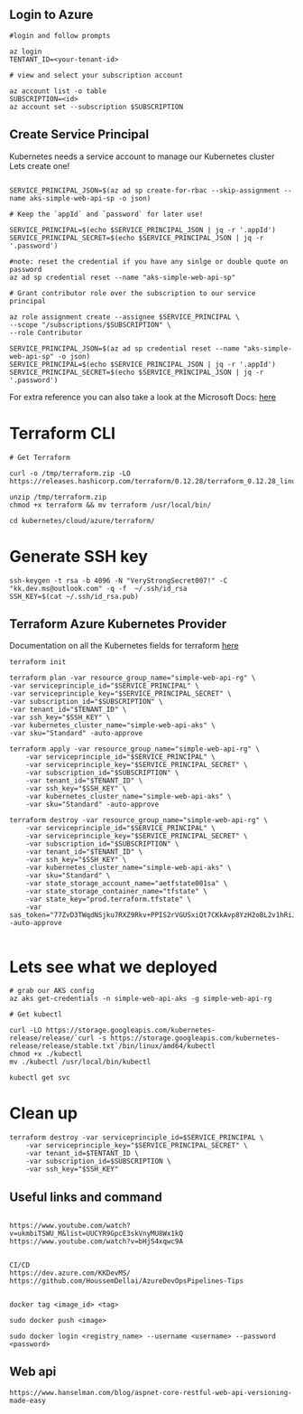 ## Login to Azure

```
#login and follow prompts

az login 
TENTANT_ID=<your-tenant-id>    

# view and select your subscription account

az account list -o table
SUBSCRIPTION=<id>
az account set --subscription $SUBSCRIPTION

```

## Create Service Principal

Kubernetes needs a service account to manage our Kubernetes cluster </br>
Lets create one! </br>

```

SERVICE_PRINCIPAL_JSON=$(az ad sp create-for-rbac --skip-assignment --name aks-simple-web-api-sp -o json)

# Keep the `appId` and `password` for later use!

SERVICE_PRINCIPAL=$(echo $SERVICE_PRINCIPAL_JSON | jq -r '.appId')
SERVICE_PRINCIPAL_SECRET=$(echo $SERVICE_PRINCIPAL_JSON | jq -r '.password')

#note: reset the credential if you have any sinlge or double quote on password
az ad sp credential reset --name "aks-simple-web-api-sp"

# Grant contributor role over the subscription to our service principal

az role assignment create --assignee $SERVICE_PRINCIPAL \
--scope "/subscriptions/$SUBSCRIPTION" \
--role Contributor

SERVICE_PRINCIPAL_JSON=$(az ad sp credential reset --name "aks-simple-web-api-sp" -o json)
SERVICE_PRINCIPAL=$(echo $SERVICE_PRINCIPAL_JSON | jq -r '.appId')
SERVICE_PRINCIPAL_SECRET=$(echo $SERVICE_PRINCIPAL_JSON | jq -r '.password')

```
For extra reference you can also take a look at the Microsoft Docs: [here](https://github.com/MicrosoftDocs/azure-docs/blob/master/articles/aks/kubernetes-service-principal.md) </br>


# Terraform CLI
```
# Get Terraform

curl -o /tmp/terraform.zip -LO https://releases.hashicorp.com/terraform/0.12.28/terraform_0.12.28_linux_amd64.zip

unzip /tmp/terraform.zip
chmod +x terraform && mv terraform /usr/local/bin/

cd kubernetes/cloud/azure/terraform/

```

# Generate SSH key

```
ssh-keygen -t rsa -b 4096 -N "VeryStrongSecret007!" -C "kk.dev.ms@outlook.com" -q -f  ~/.ssh/id_rsa
SSH_KEY=$(cat ~/.ssh/id_rsa.pub)
```

## Terraform Azure Kubernetes Provider 

Documentation on all the Kubernetes fields for terraform [here](https://www.terraform.io/docs/providers/azurerm/r/kubernetes_cluster.html)

```
terraform init

terraform plan -var resource_group_name="simple-web-api-rg" \
-var serviceprinciple_id="$SERVICE_PRINCIPAL" \
-var serviceprinciple_key="$SERVICE_PRINCIPAL_SECRET" \
-var subscription_id="$SUBSCRIPTION" \
-var tenant_id="$TENANT_ID" \
-var ssh_key="$SSH_KEY" \
-var kubernetes_cluster_name="simple-web-api-aks" \
-var sku="Standard" -auto-approve

terraform apply -var resource_group_name="simple-web-api-rg" \
    -var serviceprinciple_id="$SERVICE_PRINCIPAL" \
    -var serviceprinciple_key="$SERVICE_PRINCIPAL_SECRET" \
    -var subscription_id="$SUBSCRIPTION" \
    -var tenant_id="$TENANT_ID" \
    -var ssh_key="$SSH_KEY" \
    -var kubernetes_cluster_name="simple-web-api-aks" \
    -var sku="Standard" -auto-approve

terraform destroy -var resource_group_name="simple-web-api-rg" \
    -var serviceprinciple_id="$SERVICE_PRINCIPAL" \
    -var serviceprinciple_key="$SERVICE_PRINCIPAL_SECRET" \
    -var subscription_id="$SUBSCRIPTION" \
    -var tenant_id="$TENANT_ID" \
    -var ssh_key="$SSH_KEY" \
    -var kubernetes_cluster_name="simple-web-api-aks" \
    -var sku="Standard" \
    -var state_storage_account_name="aetfstate001sa" \
    -var state_storage_container_name="tfstate" \
    -var state_key="prod.terraform.tfstate" \
    -var sas_token="77ZvD3TWqdNSjku7RXZ9Rkv+PPIS2rVGUSxiQt7CKkAvp8YzH2oBL2v1hRiJdMNVv92xRGoTyYRFByc7NnTnzw==" -auto-approve
    
```

# Lets see what we deployed

```
# grab our AKS config
az aks get-credentials -n simple-web-api-aks -g simple-web-api-rg

# Get kubectl

curl -LO https://storage.googleapis.com/kubernetes-release/release/`curl -s https://storage.googleapis.com/kubernetes-release/release/stable.txt`/bin/linux/amd64/kubectl
chmod +x ./kubectl
mv ./kubectl /usr/local/bin/kubectl

kubectl get svc

```

# Clean up 

```
terraform destroy -var serviceprinciple_id=$SERVICE_PRINCIPAL \
    -var serviceprinciple_key="$SERVICE_PRINCIPAL_SECRET" \
    -var tenant_id=$TENTANT_ID \
    -var subscription_id=$SUBSCRIPTION \
    -var ssh_key="$SSH_KEY"
```

## Useful links and command

```

https://www.youtube.com/watch?v=ukmbiTSWU_M&list=UUCYR9GpcE3skVnyMU8Wx1kQ
https://www.youtube.com/watch?v=bHjS4xqwc9A


CI/CD
https://dev.azure.com/KKDevMS/
https://github.com/HoussemDellai/AzureDevOpsPipelines-Tips


docker tag <image_id> <tag>

sudo docker push <image>

sudo docker login <registry_name> --username <username> --password <password>

```

## Web api

```
https://www.hanselman.com/blog/aspnet-core-restful-web-api-versioning-made-easy

```
